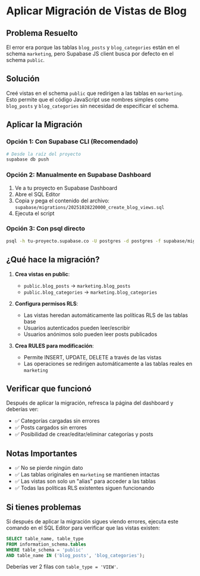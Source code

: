 # Aplicar Migración de Vistas de Blog

## Problema Resuelto

El error era porque las tablas `blog_posts` y `blog_categories` están en el schema `marketing`, pero Supabase JS client busca por defecto en el schema `public`.

## Solución

Creé vistas en el schema `public` que redirigen a las tablas en `marketing`. Esto permite que el código JavaScript use nombres simples como `blog_posts` y `blog_categories` sin necesidad de especificar el schema.

## Aplicar la Migración

### Opción 1: Con Supabase CLI (Recomendado)

```bash
# Desde la raíz del proyecto
supabase db push
```

### Opción 2: Manualmente en Supabase Dashboard

1. Ve a tu proyecto en Supabase Dashboard
2. Abre el SQL Editor
3. Copia y pega el contenido del archivo: `supabase/migrations/20251028220000_create_blog_views.sql`
4. Ejecuta el script

### Opción 3: Con psql directo

```bash
psql -h tu-proyecto.supabase.co -U postgres -d postgres -f supabase/migrations/20251028220000_create_blog_views.sql
```

## ¿Qué hace la migración?

1. **Crea vistas en public**:
   - `public.blog_posts` → `marketing.blog_posts`
   - `public.blog_categories` → `marketing.blog_categories`

2. **Configura permisos RLS**:
   - Las vistas heredan automáticamente las políticas RLS de las tablas base
   - Usuarios autenticados pueden leer/escribir
   - Usuarios anónimos solo pueden leer posts publicados

3. **Crea RULES para modificación**:
   - Permite INSERT, UPDATE, DELETE a través de las vistas
   - Las operaciones se redirigen automáticamente a las tablas reales en `marketing`

## Verificar que funcionó

Después de aplicar la migración, refresca la página del dashboard y deberías ver:
- ✅ Categorías cargadas sin errores
- ✅ Posts cargados sin errores
- ✅ Posibilidad de crear/editar/eliminar categorías y posts

## Notas Importantes

- ✅ No se pierde ningún dato
- ✅ Las tablas originales en `marketing` se mantienen intactas
- ✅ Las vistas son solo un "alias" para acceder a las tablas
- ✅ Todas las políticas RLS existentes siguen funcionando

## Si tienes problemas

Si después de aplicar la migración sigues viendo errores, ejecuta este comando en el SQL Editor para verificar que las vistas existen:

```sql
SELECT table_name, table_type 
FROM information_schema.tables 
WHERE table_schema = 'public' 
AND table_name IN ('blog_posts', 'blog_categories');
```

Deberías ver 2 filas con `table_type = 'VIEW'`.

